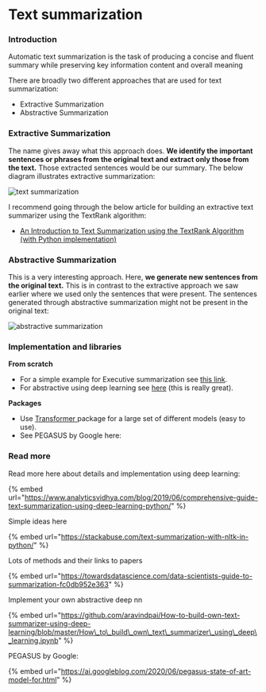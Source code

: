 # Text summarization

### Introduction

Automatic text summarization is the task of producing a concise and fluent summary while preserving key information content and overall meaning

There are broadly two different approaches that are used for text summarization:

* Extractive Summarization
* Abstractive Summarization

### Extractive Summarization

The name gives away what this approach does. **We identify the important sentences or phrases from the original text and extract only those from the text.** Those extracted sentences would be our summary. The below diagram illustrates extractive summarization:

![text summarization](https://cdn.analyticsvidhya.com/wp-content/uploads/2019/05/extractive1.jpg)

I recommend going through the below article for building an extractive text summarizer using the TextRank algorithm:

* [An Introduction to Text Summarization using the TextRank Algorithm \(with Python implementation\)](https://www.analyticsvidhya.com/blog/2018/11/introduction-text-summarization-textrank-python/)

### Abstractive Summarization

This is a very interesting approach. Here, **we generate new sentences from the original text.** This is in contrast to the extractive approach we saw earlier where we used only the sentences that were present. The sentences generated through abstractive summarization might not be present in the original text:

![abstractive summarization](https://cdn.analyticsvidhya.com/wp-content/uploads/2019/05/abstractive1.jpg)

### Implementation and libraries

**From scratch**

* For a simple example for Executive summarization see [this link](https://stackabuse.com/text-summarization-with-nltk-in-python/).
* For abstractive using deep learning see [here](https://www.analyticsvidhya.com/blog/2019/06/comprehensive-guide-text-summarization-using-deep-learning-python/) \(this is really great\).

**Packages**

* Use [Transformer ](https://huggingface.co/transformers/installation.html)package for a large set of different models \(easy to use\).
* See PEGASUS by Google here: 

### Read more

Read more here about details and implementation using deep learning:

{% embed url="https://www.analyticsvidhya.com/blog/2019/06/comprehensive-guide-text-summarization-using-deep-learning-python/" %}

Simple ideas here

{% embed url="https://stackabuse.com/text-summarization-with-nltk-in-python/" %}

Lots of methods and their links to papers

{% embed url="https://towardsdatascience.com/data-scientists-guide-to-summarization-fc0db952e363" %}

Implement your own abstractive deep nn

{% embed url="https://github.com/aravindpai/How-to-build-own-text-summarizer-using-deep-learning/blob/master/How\_to\_build\_own\_text\_summarizer\_using\_deep\_learning.ipynb" %}

PEGASUS by Google:

{% embed url="https://ai.googleblog.com/2020/06/pegasus-state-of-art-model-for.html" %}





